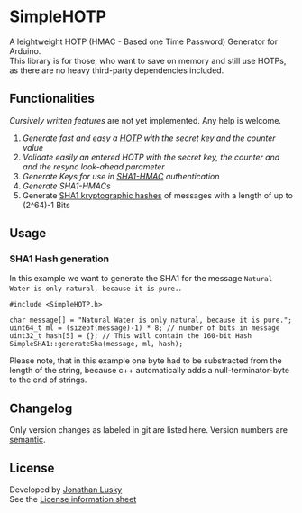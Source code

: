 # SimpleHOTP
A leightweight HOTP (HMAC - Based one Time Password) Generator for Arduino.  
This library is for those, who want to save on memory and still use HOTPs, as there are no heavy
third-party dependencies included.

## Functionalities
*Cursively written features* are not yet implemented. Any help is welcome.
1. *Generate fast and easy a [HOTP](https://tools.ietf.org/html/rfc4226 "RFC 4226")
with the secret key and the counter value*
2. *Validate easily an entered HOTP with the secret key, the counter and
and the resync look-ahead parameter*
3. *Generate Keys for use in [SHA1-HMAC](https://tools.ietf.org/html/rfc2104 "RFC 2104")
authentication*
4. *Generate SHA1-HMACs*
5. Generate [SHA1 kryptographic hashes](https://tools.ietf.org/html/rfc3174 "RFC 3174")
of messages with a length of up to (2^64)-1 Bits

## Usage
### SHA1 Hash generation
In this example we want to generate the SHA1 for the message
`Natural Water is only natural, because it is pure.`.
    
    #include <SimpleHOTP.h>
    
    char message[] = "Natural Water is only natural, because it is pure.";
    uint64_t ml = (sizeof(message)-1) * 8; // number of bits in message
    uint32_t hash[5] = {}; // This will contain the 160-bit Hash
    SimpleSHA1::generateSha(message, ml, hash);
Please note, that in this example one byte had to be substracted from the length of the string, because
c++ automatically adds a null-terminator-byte to the end of strings.

## Changelog
Only version changes as labeled in git are listed here.
Version numbers are [semantic](https://semver.org/ "Semantic Versioning").

## License
Developed by [Jonathan Lusky](https://jlus.de "Private website")  
See the [License information sheet](LICENSE "LICENSE")
